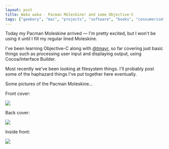 ```yaml
---
layout: post
title: Waka waka - Pacman Moleskine! and some Objective-C
tags: ["geekery", "mac", "projects", "software", "books", "consumerism"]
---
```


Today my Pacman Moleskine arrived &#8212; I'm pretty excited, but I won't be using it until I fill my regular lined Moleskine.

<!-- more -->

I've been learning Objective-C along with <a href="http://tmayr.tumblr.com" target="_blank">@tmayr</a>, so far covering just basic things such as processing user input and displaying output, using Cocoa/Interface Builder.

Most recently we've been looking at filesystem things. I'll probably post some of the haphazard things I've put together here eventually.

Some pictures of the Pacman Moleskine...

Front cover:

<img src="http://cl.ly/63fa5d6a6d7c8b63a2fb/content" />

Back cover:

<img src="http://cl.ly/66ef1d3b8d293a2ecbfa/content" />

Inside front:

<img src="http://cl.ly/977c846635bf142cbd5e/content" />
